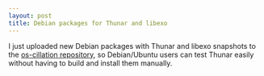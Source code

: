 ```yaml
---
layout: post
title: Debian packages for Thunar and libexo
---
```


I just uploaded new Debian packages with Thunar and libexo snapshots to the <a href="http://www.os-works.com/">os-cillation repository</a>, so Debian/Ubuntu users can test Thunar easily without having to build and install them manually.
